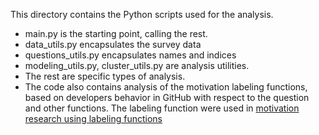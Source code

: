 This directory contains the Python scripts used for the analysis.
- main.py is the starting point, calling the rest.
- data_utils.py encapsulates the survey data
- questions_utils.py encapsulates names and indices
- modeling_utils.py, cluster_utils.py are analysis utilities.
- The rest are specific types of analysis.
- The code also contains analysis of the motivation labeling functions, based on developers behavior in GitHub with respect to the question and other functions. The labeling function were used in [motivation research using labeling functions](https://dl.acm.org/doi/10.1145/3661167.3661224)
